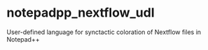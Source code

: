 # notepadpp_nextflow_udl
User-defined language for synctactic coloration of Nextflow files in Notepad++
